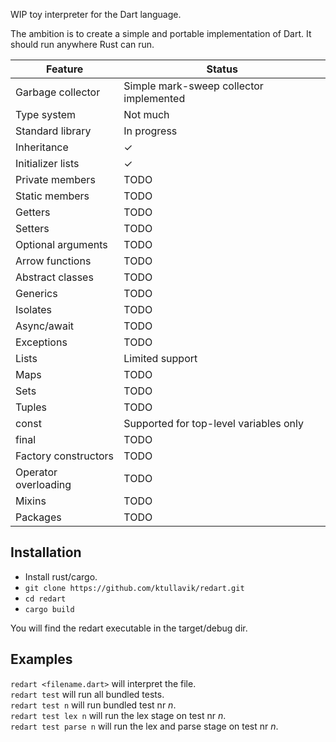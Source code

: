 
WIP toy interpreter for the Dart language.

The ambition is to create a simple and portable implementation of Dart. It should run anywhere Rust can run.

|       Feature          |    Status                                                                                          |
| ---------------------- | -------------------------------------------------------------------------------------------------- |
| Garbage collector      | Simple mark-sweep collector implemented                                                            |
| Type system            | Not much                                                                                           |
| Standard library       | In progress                                                                                        |
| Inheritance            | ✓                                                                                                  |
| Initializer lists      | ✓                                                                                                  |
| Private members        | TODO                                                                                               |
| Static members         | TODO                                                                                               |
| Getters                | TODO                                                                                               |
| Setters                | TODO                                                                                               |
| Optional arguments     | TODO                                                                                               |
| Arrow functions        | TODO                                                                                               |
| Abstract classes       | TODO                                                                                               |
| Generics               | TODO                                                                                               |
| Isolates               | TODO                                                                                               |
| Async/await            | TODO                                                                                               |
| Exceptions             | TODO                                                                                               |
| Lists                  | Limited support                                                                                    |
| Maps                   | TODO                                                                                               |
| Sets                   | TODO                                                                                               |
| Tuples                 | TODO                                                                                               |
| const                  | Supported for top-level variables only                                                             |
| final                  | TODO                                                                                               |
| Factory constructors   | TODO                                                                                               |
| Operator overloading   | TODO                                                                                               |
| Mixins                 | TODO                                                                                               |
| Packages               | TODO                                                                                               |


## Installation
* Install rust/cargo.
* `git clone https://github.com/ktullavik/redart.git`
* `cd redart`
* `cargo build`

You will find the redart executable in the target/debug dir.

## Examples
`redart <filename.dart>` will interpret the file.  
`redart test` will run all bundled tests.  
`redart test n` will run bundled test nr *n*.   
`redart test lex n` will run the lex stage on test nr *n*.  
`redart test parse n` will run the lex and parse stage on test nr *n*.

